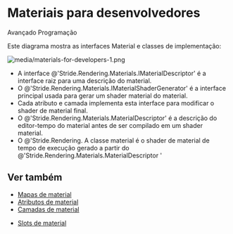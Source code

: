 # Materiais para desenvolvedores

<span class="badge text-bg-primary">Avançado</span>
<span class="badge text-bg-success">Programação</span>

Este diagrama mostra as interfaces Material e classes de implementação:

![media/materials-for-developers-1.png](media/materials-for-developers-1.png)

- A interface @'Stride.Rendering.Materials.IMaterialDescriptor' é a interface raiz para uma descrição do material.
- O @'Stride.Rendering.Materials.IMaterialShaderGenerator' é a interface principal usada para gerar um shader material do material.
- Cada atributo e camada implementa esta interface para modificar o shader de material final.
- O @'Stride.Rendering.Materials.MaterialDescriptor' é a descrição do editor-tempo do material antes de ser compilado em um shader material.
- O @'Stride.Rendering. A classe material é o shader de material de tempo de execução gerado a partir do @'Stride.Rendering.Materials.MaterialDescriptor '

## Ver também

- [Mapas de material](material-maps.md)
- [Atributos de material](material-attributes.md)
- [Camadas de material](material-layers.md)
* [Slots de material](material-slots.md)